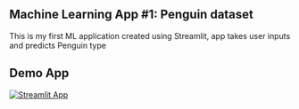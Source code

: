 ## Machine Learning App #1: Penguin dataset

This is my first ML application created using Streamlit, app takes user inputs and predicts Penguin type

## Demo App

[![Streamlit App](https://static.streamlit.io/badges/streamlit_badge_black_white.svg)](https://krs-machinelearningapp1.streamlit.app/)
